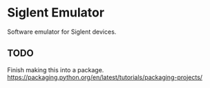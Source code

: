 # Siglent Emulator

Software emulator for Siglent devices.

## TODO

Finish making this into a package.
https://packaging.python.org/en/latest/tutorials/packaging-projects/
